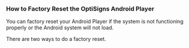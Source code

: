 ### How to Factory Reset the OptiSigns Android Player

You can factory reset your Android Player if the system is not functioning properly or the Android system will not load.

There are two ways to do a factory reset.
